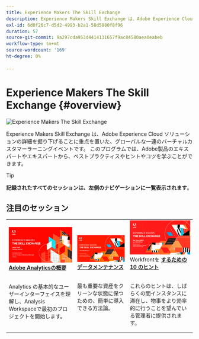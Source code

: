 ```yaml
---
title: Experience Makers The Skill Exchange
description: Experience Makers Skill Exchange は、Adobe Experience Cloud ソリューションの詳細を掘り下げることに重点を置いた、グローバルな一連のバーチャルカスタマーラーニングイベントです。
exl-id: 6d0f26c7-d5d2-4993-b2a1-58d5880f8f96
duration: 57
source-git-commit: 9a297cda953d4414131657f9ac84580aea0eabeb
workflow-type: tm+mt
source-wordcount: '169'
ht-degree: 0%

---
```


# Experience Makers The Skill Exchange {#overview}

<img alt="Experience Makers The Skill Exchange" src="https://cdn.experienceleague.adobe.com/thumb/the-skill-exchange.png?lang=ja" />

Experience Makers Skill Exchange は、Adobe Experience Cloud ソリューションの詳細を掘り下げることに重点を置いた、グローバルな一連のバーチャルカスタマーラーニングイベントです。 このプログラムでは、Adobe製品のエキスパートやエキスパートから、ベストプラクティスやヒントやコツを学ぶことができます。

>[!TIP]
>
>**記録されたすべてのセッションは、左側のナビゲーションに一覧表示されます**。

<div id="recs-overview-body-1"></div>
<div id="recs-overview-body-2"></div>
<div id="recs-overview-body-3"></div>
<div id="recs-overview-body-4"></div>
<div id="recs-overview-body-5"></div>
<div id="recs-overview-body-6"></div>

<div id="past-events">


</div>

## 注目のセッション

<table>
  <tr>
   <td>
      <a href="analytics/jun2021/getting-started.md">
      <img alt="Analytics 使用の手引き" src="./assets/analytics-getting-started.png"/>
      </a>
      <div>
         <a href="analytics/jun2021/getting-started.md"><strong>Adobe Analyticsの概要 </strong></a>
<!---         <br/><em>foo</em> -->
      </div>
      <p>
        <br/>
         Analytics の基本的なユーザーインターフェイスを理解し、Analysis Workspaceで最初のプロジェクトを開始します。
      </p>
    </td>
   <td>
      <a href="marketo/feb2022/data-maintenance.md">
      <img alt="データメンテナンス" src="./assets/data-maintenance.png"/>
      </a>
      <div>
         <a href="marketo/feb2022/data-maintenance.md"><strong> データメンテナンス </strong></a>
<!---         <br/><em>foo</em> -->
      </div>
      <p>
        <br/>
         最も重要な資産をクリーンな状態に保つための、簡単に導入できる方法論。
      </p>
    </td>
   <td>
      <a href="workfront/apr2022/ten-tips.md">
      <img alt="Workfrontを理解するための 10 のヒント" src="./assets/workfront-10-tips.png"/>
      </a>
      <div>
         Workfrontを <a href="workfront/apr2022/ten-tips.md"><strong> するための 10 のヒント </strong></a>
<!---         <br/><em>foo</em> -->
      </div>
      <p>
        <br/>
         これらのヒントは、しばらくの間インスタンスに滞在し、物事をより効率的に行うことを望んでいる管理者に提供されます。
      </p>
    </td>
  </tr>
</table>
